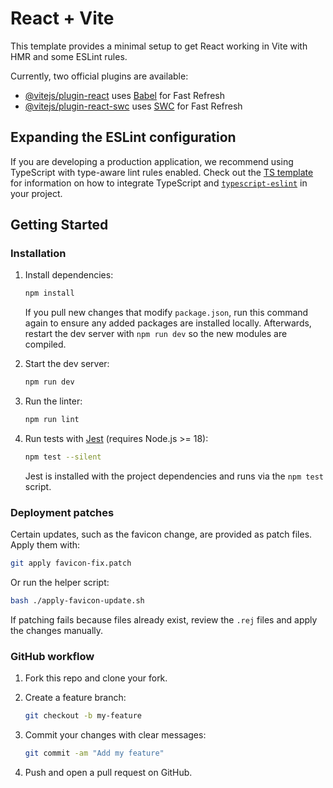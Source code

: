 # React + Vite

This template provides a minimal setup to get React working in Vite with HMR and some ESLint rules.

Currently, two official plugins are available:

- [@vitejs/plugin-react](https://github.com/vitejs/vite-plugin-react/blob/main/packages/plugin-react) uses [Babel](https://babeljs.io/) for Fast Refresh
- [@vitejs/plugin-react-swc](https://github.com/vitejs/vite-plugin-react/blob/main/packages/plugin-react-swc) uses [SWC](https://swc.rs/) for Fast Refresh

## Expanding the ESLint configuration

If you are developing a production application, we recommend using TypeScript with type-aware lint rules enabled. Check out the [TS template](https://github.com/vitejs/vite/tree/main/packages/create-vite/template-react-ts) for information on how to integrate TypeScript and [`typescript-eslint`](https://typescript-eslint.io) in your project.

## Getting Started

### Installation

1. Install dependencies:
   ```bash
   npm install
   ```
   If you pull new changes that modify `package.json`, run this command again
   to ensure any added packages are installed locally. Afterwards, restart the
   dev server with `npm run dev` so the new modules are compiled.

2. Start the dev server:
   ```bash
   npm run dev
   ```

3. Run the linter:
   ```bash
   npm run lint
   ```

4. Run tests with [Jest](https://jestjs.io/) (requires Node.js >= 18):
   ```bash
   npm test --silent
   ```
   Jest is installed with the project dependencies and runs via the `npm test` script.

### Deployment patches

Certain updates, such as the favicon change, are provided as patch files. Apply them with:

```bash
git apply favicon-fix.patch
```

Or run the helper script:

```bash
bash ./apply-favicon-update.sh
```

If patching fails because files already exist, review the `.rej` files and apply the changes manually.

### GitHub workflow

1. Fork this repo and clone your fork.
2. Create a feature branch:

   ```bash
   git checkout -b my-feature
   ```

3. Commit your changes with clear messages:

   ```bash
   git commit -am "Add my feature"
   ```

4. Push and open a pull request on GitHub.
